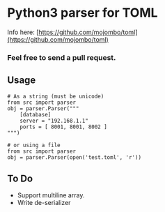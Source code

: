 
Python3 parser for TOML
=======================

Info here: [https://github.com/mojombo/toml](https://github.com/mojombo/toml)
### Feel free to send a pull request.

## Usage
	
	# As a string (must be unicode)
	from src import parser
	obj = parser.Parser("""
		[database]
		server = "192.168.1.1"
		ports = [ 8001, 8001, 8002 ]
	""")

	# or using a file
	from src import parser
	obj = parser.Parser(open('test.toml', 'r'))

## To Do
- Support multiline array.
- Write de-serializer

